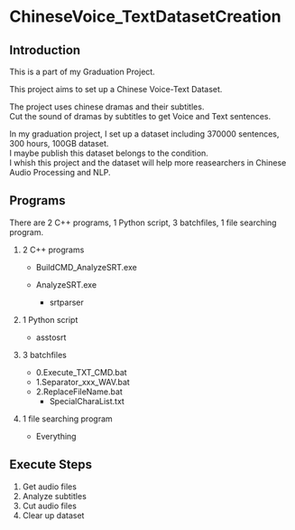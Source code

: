 # ChineseVoice_TextDatasetCreation  
## Introduction  
This is a part of my Graduation Project.  
  
This project aims to set up a Chinese Voice-Text Dataset.  
  
The project uses chinese dramas and their subtitles.  
Cut the sound of dramas by subtitles to get Voice and Text sentences.  
  
In my graduation project, I set up a dataset including 370000 sentences, 300 hours, 100GB dataset.  
I maybe publish this dataset belongs to the condition.  
I whish this project and the dataset will help more reasearchers in Chinese Audio Processing and NLP.  
  
## Programs  
There are 2 C++ programs, 1 Python script, 3 batchfiles, 1 file searching program.  
1. 2 C++ programs  
	* BuildCMD_AnalyzeSRT.exe  
		  
	* AnalyzeSRT.exe  
		* srtparser  
		  
  
2. 1 Python script  
	* asstosrt
		  
  
3. 3 batchfiles  
	* 0.Execute_TXT_CMD.bat  
	* 1.Separator_xxx_WAV.bat  
	* 2.ReplaceFileName.bat  
		* SpecialCharaList.txt  
  
4. 1 file searching program  
	* Everything  
		  
  
## Execute Steps  
1. Get audio files  
2. Analyze subtitles  
3. Cut audio files  
4. Clear up dataset  

